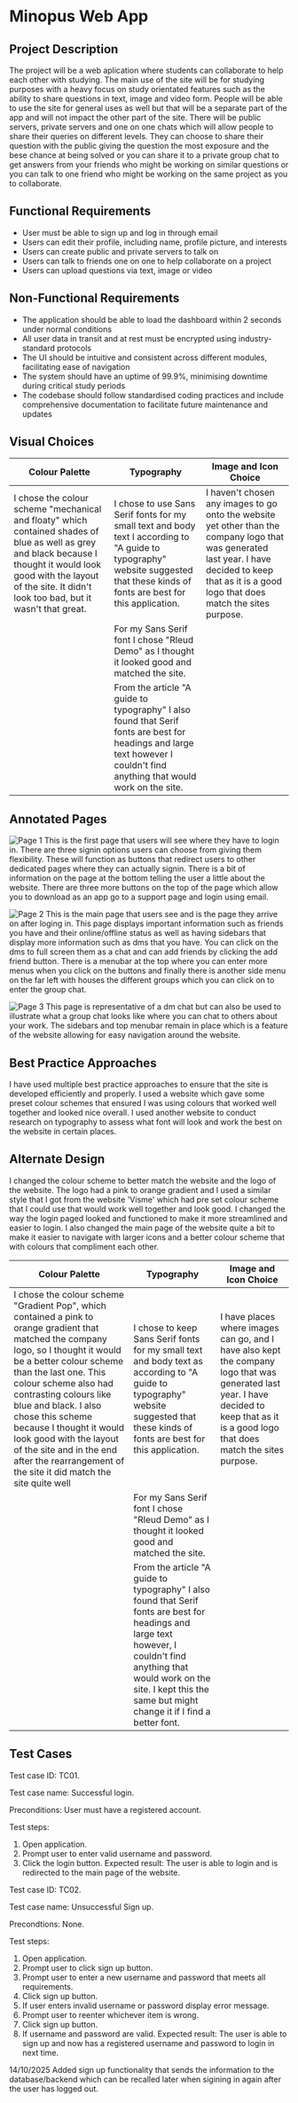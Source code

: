 # Minopus Web App
## Project Description
The project will be a web aplication where students can collaborate to help each other with studying. The main use of the site will be for studying purposes with a heavy focus on study orientated features such as the ability to share questions in text, image and video form. People will be able to use the site for general uses as well but that will be a separate part of the app and will not impact the other part of the site. There will be public servers, private servers and one on one chats which will allow people to share their queries on different levels. They can choose to share their question with the public giving the question the most exposure and the bese chance at being solved or you can share it to a private group chat to get answers from your friends who might be working on similar questions or you can talk to one friend who might be working on the same project as you to collaborate.

## Functional Requirements
- User must be able to sign up and log in through email
- Users can edit their profile, including name, profile picture, and interests
- Users can create public and private servers to talk on
- Users can talk to friends one on one to help collaborate on a project
- Users can upload questions via text, image or video

## Non-Functional Requirements
- The application should be able to load the dashboard within 2 seconds under normal conditions
- All user data in transit and at rest must be encrypted using industry-standard protocols
- The UI should be intuitive and consistent across different modules, facilitating ease of navigation
- The system should have an uptime of 99.9%, minimising downtime during critical study periods
- The codebase should follow standardised coding practices and include comprehensive documentation to facilitate future maintenance and updates

## Visual Choices
| Colour Palette                                                                                                                                                                                                                 | Typography                                                                                                                                                                        | Image and Icon Choice                                                                                                                                                                                |
|--------------------------------------------------------------------------------------------------------------------------------------------------------------------------------------------------------------------------------|-----------------------------------------------------------------------------------------------------------------------------------------------------------------------------------|------------------------------------------------------------------------------------------------------------------------------------------------------------------------------------------------------|
| I chose the colour scheme "mechanical and floaty" which contained shades of blue as well as grey and black because I thought it would look good with the layout of the site. It didn't look too bad, but it wasn't that great. | I chose to use Sans Serif fonts for my small text and body text I according to "A guide to typography" website suggested that these kinds of fonts are best for this application. | I haven't chosen any images to go onto the website yet other than the company logo that was generated last year. I have decided to keep that as it is a good logo that does match the sites purpose. |
|                                                                                                                                                                                                                                | For my Sans Serif font I chose "Rleud Demo" as I thought it looked good and matched the site.                                                                                      |                                                                                                                                                                                                      |
|                                                                                                                                                                                                                                | From the article "A guide to typography" I also found that Serif fonts are best for headings and large text however I couldn't find anything that would work on the site.         |                                                                                                                                                                                                      |

## Annotated Pages
![Page 1](/Flask/working_documents/1st%20design%20login.png)
This is the first page that users will see where they have to login in. There are three signin options users can choose from giving them flexibility. These will function as buttons that redirect users to other dedicated pages where they can actually signin. There is a bit of information on the page at the bottom telling the user a little about the website. There are three more buttons on the top of the page which allow you to download as an app go to a support page and login using email.

![Page 2](/Flask/working_documents/1st%20design%20main1.png)
This is the main page that users see and is the page they arrive on after loging in. This page displays important information such as friends you have and their online/offline status as well as having sidebars that display more information such as dms that you have. You can click on the dms to full screen them as a chat and can add friends by clicking the add friend button. There is a menubar at the top where you can enter more menus when you click on the buttons and finally there is another side menu on the far left with houses the different groups which you can click on to enter the group chat.

![Page 3](/Flask/working_documents/1st%20design%20chat.png)
This page is representative of a dm chat but can also be used to illustrate what a group chat looks like where you can chat to others about your work. The sidebars and top menubar remain in place which is a feature of the website allowing for easy navigation around the website.


## Best Practice Approaches
I have used multiple best practice approaches to ensure that the site is developed efficiently and properly. I used a website which gave some preset colour schemes that ensured I was using colours that worked well together and looked nice overall. I used another website to conduct research on typography to assess what font will look and work the best on the website in certain places.


## Alternate Design
I changed the colour scheme to better match the website and the logo of the website. The logo had a pink to orange gradient and I used a similar style that I got from the website 'Visme' which had pre set colour scheme that I could use that would work well together and look good. I changed the way the login paged looked and functioned to make it more streamlined and easier to login. I also changed the main page of the website quite a bit to make it easier to navigate with larger icons and a better colour scheme that with colours that compliment each other. 

| Colour Palette                                                                                                                                                                                                                                                                                                                                                                                                                           | Typography                                                                                                                                                                                                                                    | Image and Icon Choice                                                                                                                                                                      |
|------------------------------------------------------------------------------------------------------------------------------------------------------------------------------------------------------------------------------------------------------------------------------------------------------------------------------------------------------------------------------------------------------------------------------------------|-----------------------------------------------------------------------------------------------------------------------------------------------------------------------------------------------------------------------------------------------|--------------------------------------------------------------------------------------------------------------------------------------------------------------------------------------------|
| I chose the colour scheme "Gradient Pop", which contained a pink to orange gradient that matched the company logo, so I thought it would be a better colour scheme than the last one. This colour scheme also had contrasting colours like blue and black. I also chose this scheme because I thought it would look good with the layout of the site and in the end after the rearrangement of the site it did match the site quite well | I chose to keep Sans Serif fonts for my small text and body text as according to "A guide to typography" website suggested that these kinds of fonts are best for this application.                                                           | I have places where images can go, and I have also kept the company logo that was generated last year. I have decided to keep that as it is a good logo that does match the sites purpose. |
|                                                                                                                                                                                                                                                                                                                                                                                                                                          | For my Sans Serif font I chose "Rleud Demo" as I thought it looked good and matched the site.                                                                                                                                                 |                                                                                                                                                                                            |
|                                                                                                                                                                                                                                                                                                                                                                                                                                          | From the article "A guide to typography" I also found that Serif fonts are best for headings and large text however, I couldn't find anything that would work on the site. I kept this the same but might change it  if I find a better font. |                                                                                                                                                                                            |


## Test Cases
Test case ID: TC01. 

Test case name: Successful login. 

Preconditions: User must have a registered account. 

Test steps:  
1. Open application. 
2. Prompt user to enter valid username and password. 
3. Click the login button. 
Expected result: The user is able to login and is redirected to the main page of the website. 

Test case ID: TC02. 

Test case name: Unsuccessful Sign up. 

Precondtions: None. 

Test steps:  
1. Open application. 
2. Prompt user to click sign up button. 
3. Prompt user to enter a new username and password that meets all requirements. 
4. Click sign up button. 
5. If user enters invalid username or password display error message. 
6. Prompt user to reenter whichever item is wrong. 
7. Click sign up button. 
8. If username and password are valid. 
Expected result: The user is able to sign up and now has a registered username and password to login in next time. 


14/10/2025
Added sign up functionality that sends the information to the database/backend which can be recalled later when sigining in again after the user has logged out.

